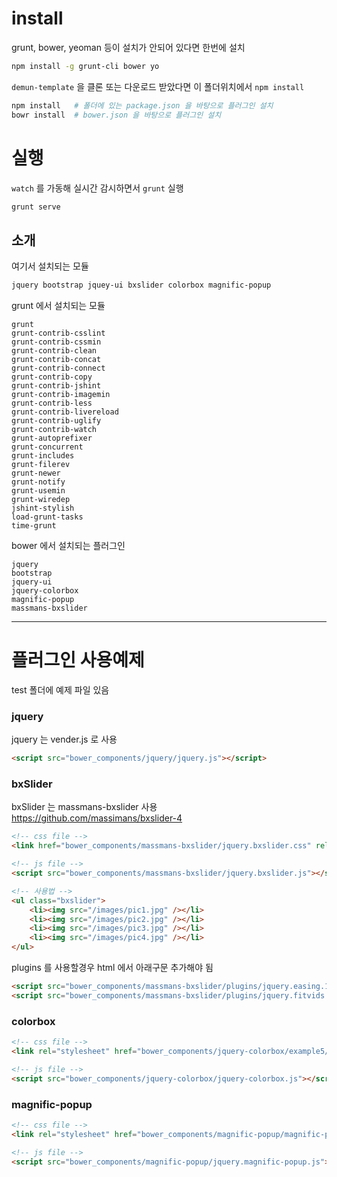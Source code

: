 # install


grunt, bower, yeoman 등이 설치가 안되어 있다면 한번에 설치

```sh
npm install -g grunt-cli bower yo
```


`demun-template` 을 클론 또는 다운로드 받았다면 이 폴더위치에서 `npm install`

```sh
npm install   # 폴더에 있는 package.json 을 바탕으로 플러그인 설치
bowr install  # bower.json 을 바탕으로 플러그인 설치
```


# 실행

`watch` 를 가동해 실시간 감시하면서 `grunt` 실행

```sh
grunt serve
```




## 소개

여기서 설치되는 모듈

```sh
jquery bootstrap jquey-ui bxslider colorbox magnific-popup
```



grunt 에서 설치되는 모듈

```
grunt
grunt-contrib-csslint
grunt-contrib-cssmin
grunt-contrib-clean
grunt-contrib-concat
grunt-contrib-connect
grunt-contrib-copy
grunt-contrib-jshint
grunt-contrib-imagemin
grunt-contrib-less
grunt-contrib-livereload
grunt-contrib-uglify
grunt-contrib-watch
grunt-autoprefixer
grunt-concurrent
grunt-includes
grunt-filerev
grunt-newer
grunt-notify
grunt-usemin
grunt-wiredep
jshint-stylish
load-grunt-tasks
time-grunt
```


bower 에서 설치되는 플러그인

```
jquery
bootstrap
jquery-ui
jquery-colorbox
magnific-popup
massmans-bxslider
```





-------





# 플러그인 사용예제


test 폴더에 예제 파일 있음


### jquery

jquery 는 vender.js 로 사용


```html
<script src="bower_components/jquery/jquery.js"></script>
```




### bxSlider

bxSlider 는 massmans-bxslider 사용    
https://github.com/massimans/bxslider-4    



```html
<!-- css file -->
<link href="bower_components/massmans-bxslider/jquery.bxslider.css" rel="stylesheet" />

<!-- js file -->
<script src="bower_components/massmans-bxslider/jquery.bxslider.js"></script>

<!-- 사용법 -->
<ul class="bxslider">
    <li><img src="/images/pic1.jpg" /></li>
    <li><img src="/images/pic2.jpg" /></li>
    <li><img src="/images/pic3.jpg" /></li>
    <li><img src="/images/pic4.jpg" /></li>
</ul>
```


plugins 를 사용할경우 html 에서 아래구문 추가해야 됨

```html
<script src="bower_components/massmans-bxslider/plugins/jquery.easing.1.3.js"></script>
<script src="bower_components/massmans-bxslider/plugins/jquery.fitvids.js"></script>
```





### colorbox

```html
<!-- css file -->
<link rel="stylesheet" href="bower_components/jquery-colorbox/example5/colorbox.css">

<!-- js file -->
<script src="bower_components/jquery-colorbox/jquery-colorbox.js"></script>
```



### magnific-popup

```html
<!-- css file -->
<link rel="stylesheet" href="bower_components/magnific-popup/magnific-popup.css">

<!-- js file -->
<script src="bower_components/magnific-popup/jquery.magnific-popup.js"></script>
```
